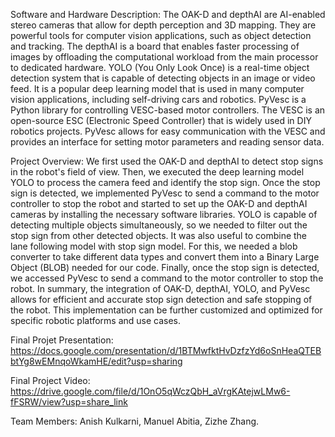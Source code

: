 Software and Hardware Description:
The OAK-D and depthAI are AI-enabled stereo cameras that allow for depth perception and 3D mapping. They are powerful tools for computer vision applications, such as object detection and tracking. The depthAI is a board that enables faster processing of images by offloading the computational workload from the main processor to dedicated hardware. 
YOLO (You Only Look Once) is a real-time object detection system that is capable of detecting objects in an image or video feed. It is a popular deep learning model that is used in many computer vision applications, including self-driving cars and robotics.
PyVesc is a Python library for controlling VESC-based motor controllers. The VESC is an open-source ESC (Electronic Speed Controller) that is widely used in DIY robotics projects. PyVesc allows for easy communication with the VESC and provides an interface for setting motor parameters and reading sensor data.

Project Overview:
We first used the OAK-D and depthAI to detect stop signs in the robot's field of view. Then, we executed the deep learning model YOLO to process the camera feed and identify the stop sign. Once the stop sign is detected, we implemented PyVesc to send a command to the motor controller to stop the robot and started to set up the OAK-D and depthAI cameras by installing the necessary software libraries. YOLO is capable of detecting multiple objects simultaneously, so we needed to filter out the stop sign from other detected objects. It was also useful to combine the lane following model with stop sign model. For this, we needed a blob converter to take different data types and convert them into a Binary Large Object (BLOB) needed for our code. Finally, once the stop sign is detected, we accessed PyVesc to send a command to the motor controller to stop the robot. In summary, the integration of OAK-D, depthAI, YOLO, and PyVesc allows for efficient and accurate stop sign detection and safe stopping of the robot. This implementation can be further customized and optimized for specific robotic platforms and use cases.

Final Projet Presentation: https://docs.google.com/presentation/d/1BTMwfktHvDzfzYd6oSnHeaQTEBbtYg8wEMnqoWkamHE/edit?usp=sharing

Final Project Video: https://drive.google.com/file/d/1OnO5qWczQbH_aVrgKAtejwLMw6-fFSRW/view?usp=share_link

Team Members: Anish Kulkarni, Manuel Abitia, Zizhe Zhang.
